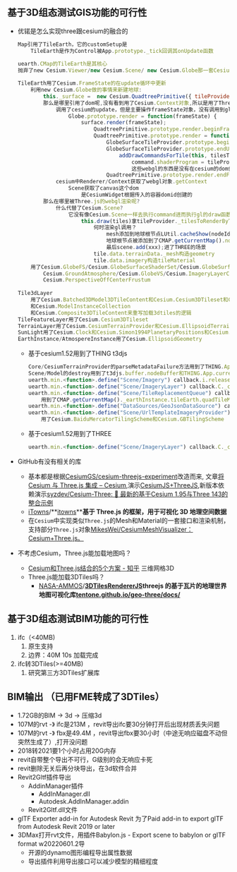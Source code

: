 ## 基于3D组态测试GIS功能的可行性

- 优锘是怎么实现three跟cesium的融合的

    ```JavaScript
    Map引用了TileEarth，它的customSetup是
        TileEarth是作为Control被App.prototype._tick回调其onUpdate函数
        
    uearth.CMap的TileEarth是其核心
    抛弃了new Cesium.Viewer/new Cesium.Scene/ new Cesium.Globe那一套Cesium原生的构建地球的方法,自己利用Cesium的API重写了一套
    
    TileEarth用了Cesium.FrameState的在update循环中更新
        利用new Cesium.Globe做的事情来新建地球:
            this._surface =  new Cesium.QuadtreePrimitive({ tileProvider: new Cesium.GlobeSurfaceTileProvider({  
            那么是哪里引用了dom呢,没有看到用了Cesium.Context对象,所以是用了Three.js的webgl
                调用了cesium的update，但是主要操作frameState对象，没有调用到gl绘制
                    Globe.prototype.render = function(frameState) {
                        surface.render(frameState);
                            QuadtreePrimitive.prototype.render.beginFrame
                            QuadtreePrimitive.prototype.render = function(frameState) {
                                GlobeSurfaceTileProvider.prototype.beginUpdate                            
                                GlobeSurfaceTileProvider.prototype.endUpdate = function(frameState) {
                                    addDrawCommandsForTile(this, tilesToRender[tileIndex], frameState);
                                        command.shaderProgram = tileProvider._surfaceShaderSet.getShaderProgram(surfaceShaderSetOptions);
                                        这些webgl的东西是没有在cesium的dom创建的，而是同一用three.js的
                                QuadtreePrimitive.prototype.render.endFrame
                cesium中Renderer/Context获取了webgl对象.getContext
                    Scene获取了canvas这个dom
                        是CesiumWidget根据传入的容器domid创建的
            那么在哪里被Three.js的webgl渲染呢?
                什么代替了Cesium.Scene?
                    它没有像Cesium.Scene一样去执行command进而执行gl的draw函数，而是TileEarth.update()代替了Scene.render()
                        this.draw(tiles)拿tileProvider._tilesToRenderByTextureCount去用three.js的THREE.Mesh(geometry, tileMaterial)去渲染地球
                            何时渲染gl调用？
                                mesh添加到地球根节点LUtil.cacheShow(nodeId, tileMaterialId, this.rootNode)
                                地球根节点被添加到了CMAP.getCurrentMap().node
                                最后scene.add(xxx);进了THREE的场景
                            tile.data.terrainData._mesh构造geometry
                            tile.data.imagery构造tileMaterial
        用了Cesium.GlobeFS/Cesium.GlobeSurfaceShaderSet/Cesium.GlobeSurfaceTileProvider/
            Cesium.GroundAtmosphere/Cesium.GlobeVS/Cesium.ImageryLayerCollection/Cesium.JulianDate/
            Cesium.PerspectiveOffCenterFrustum
        
    Tile3dLayer
        用了Cesium.Batched3DModel3DTileContent和Cesium.Cesium3DTileset和Cesium.Instanced3DModel3DTileContent
        和Cesium.ModelInstanceCollection
        和Cesium.Composite3DTileContent来重写加载3dtiles的逻辑
    TileFeatureLayer用了Cesium.Cesium3DTileset
    TerrainLayer用了Cesium.CesiumTerrainProvider和Cesium.EllipsoidTerrainProvider
    SunLight用了Cesium.Clock和Cesium.Simon1994PlanetaryPositions和Cesium.JulianDate
    EarthInstance/AtmospereInstance用了Cesium.EllipsoidGeometry 
    ```

  - 基于cesium1.52用到了THING t3djs

    ```JavaScript
    Core/CesiumTerrainProvider的parseMetadataFailure方法用到了THING.App.current.trigger
    Scene/Model的destroy用到了t3djs.buffer.nodeBuffer和THING.App.current.picker.removePickingMaterial
    uearth.min.<function>.define("Scene/Imagery") callback.i.releaseReference
    uearth.min.<function>.define("Scene/ImageryLayer") callback.C._createTexture用到到t3djs.buffer.textureBuffer
    uearth.min.<function>.define("Scene/TileReplacementQueue") callback.e.trimTiles
        用到了CMAP.getCurrentMap()._earthInstance.tileEarth.quadTileMatrial和类似Scene/Model
    uearth.min.<function>.define("DataSources/GeoJsonDataSource") callback.createPoint用到了CMAP.Util.convertLonlatToWorld    
    uearth.min.<function>.define("Scene/UrlTemplateImageryProvider") callback.o.reinitialize.then() callback
        用了Cesium.BaiduMercatorTilingScheme和Cesium.GBTilingScheme
    ```

  - 基于cesium1.52用到了THREE

    ```JavaScript
    uearth.min.<function>.define("Scene/ImageryLayer") callback.C._createTexture
    ```

- GitHub有没有相关的库
  - 基本都是根据[CesiumGS/cesium-threejs-experiment](https://github.com/CesiumGS/cesium-threejs-experiment)改造而来, 文章[将 Cesium 与 Three.js 集成 – Cesium](https://cesium.com/blog/2017/10/23/integrating-cesium-with-threejs/),演示[CesiumJS+ThreeJS](https://cesiumgs.github.io/cesium-threejs-experiment/public/index.html),新版本依赖演示[syzdev/Cesium-Three: 🔧 最新的基于Cesium 1.95与Three 143的整合示例](https://github.com/syzdev/Cesium-Three)
  - [iTowns](https://github.com/iTowns)/**[itowns](https://github.com/iTowns/itowns)****基于 Three.js 的框架，用于可视化 3D 地理空间数据**
  - 在`Cesium`中实现类似`Three.js`的Mesh和Material的一套接口和渲染机制，支持部分`Three.js`对象[MikesWei/CesiumMeshVisualizer：Cesium+Three.js。](https://github.com/MikesWei/CesiumMeshVisualizer)
- 不考虑Cesium，Three.js能加载地图吗？
  - [Cesium和Three.js结合的5个方案 - 知乎](https://zhuanlan.zhihu.com/p/441682100) 三维网格3D
  - Three.js能加载3DTiles吗？
    - [NASA-AMMOS](https://github.com/NASA-AMMOS)/**[3DTilesRendererJS](https://github.com/NASA-AMMOS/3DTilesRendererJS)**threejs 的基于瓦片的地理世界地图可视化库**[tentone.github.io/geo-three/docs/](https://tentone.github.io/geo-three/docs/)**

## 基于3D组态测试BIM功能的可行性

1. ifc（<40MB)
    1. 原生支持
    2. 边界：40M 10s 加载完成
2. ifc转3DTiles(>=40MB)
    1. 研究第三方3DTiles扩展库

## BIM输出 （已用FME转成了3DTiles）

- 1.72GB的BIM -> 3d -> 压缩3d
- 107M的rvt -》 ifc是213M ，revit导出ifc要30分钟打开后出现材质丢失问题
- 107M的rvt -》 fbx是49.4M ，revit导出fbx要30小时（中途无响应磁盘不动但突然生成了）,打开没问题
- 2018转2021要1个小时占用20G内存
- revit自带整个导出不可行，G级别的会无响应卡死
- revit删除无关后再分块导出，在3d软件合并
- Revit2Gltf插件导出
  - AddinManager插件
    - AddInManager.dll
    - Autodesk.AddInManager.addin
  - Revit2Gltf.dll文件
- glTF Exporter add-in for Autodesk Revit 为了Paid add-in to export glTF from Autodesk Revit 2019 or later
- 3DMax打开rvt文件，用插件Babylon.js - Export scene to babylon or gITF format w20220601.2导
  - 开源的dynamo图形编程导出属性数据
  - 导出插件利用导出接口可以减少模型的精细程度
